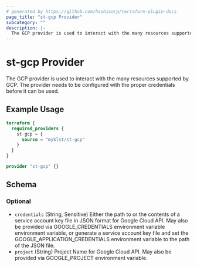 ```yaml
---
# generated by https://github.com/hashicorp/terraform-plugin-docs
page_title: "st-gcp Provider"
subcategory: ""
description: |-
  The GCP provider is used to interact with the many resources supported by GCP. The provider needs to be configured with the proper credentials before it can be used.
---
```


# st-gcp Provider

The GCP provider is used to interact with the many resources supported by GCP. The provider needs to be configured with the proper credentials before it can be used.

## Example Usage

```terraform
terraform {
  required_providers {
    st-gcp = {
      source = "myklst/st-gcp"
    }
  }
}

provider "st-gcp" {}
```

<!-- schema generated by tfplugindocs -->
## Schema

### Optional

- `credentials` (String, Sensitive) Either the path to or the contents of a service account key file in JSON format for Google Cloud API. May also be provided via GOOGLE_CREDENTIALS environment variable environment variable, or generate a service account key file and set the GOOGLE_APPLICATION_CREDENTIALS environment variable to the path of the JSON file.
- `project` (String) Project Name for Google Cloud API. May also be provided via GOOGLE_PROJECT environment variable.
